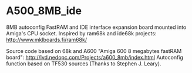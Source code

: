 # A500_8MB_ide
 
 8MB autoconfig FastRAM and IDE interface expansion board mounted into Amiga's CPU socket.
Inspired by ram68k and ide68k projects: http://www.mklboards.fi/ram68k/

Source code based on 68k and A600 "Amiga 600 8 megabytes fastRAM board": http://lvd.nedopc.com/Projects/a600_8mb/index.html
Autoconfig function based on TF530 sources (Thanks to Stephen J. Leary).
